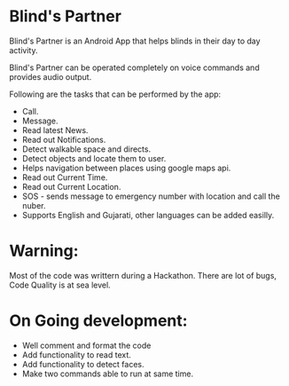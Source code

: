 # Blind's Partner
Blind's Partner is an Android App that helps blinds in their day to day  activity.

Blind's Partner can be operated completely on voice commands and provides audio output.

Following are the tasks that can be performed by the app:
  - Call.
  - Message.
  - Read latest News.
  - Read out Notifications.
  - Detect walkable space and directs.
  - Detect objects and locate them to user.
  - Helps navigation between places using google maps api.
  - Read out Current Time.
  - Read out Current Location.
  - SOS - sends message to emergency number with location and call the nuber.
  - Supports English and Gujarati, other languages can be added easilly.


# Warning: 
Most of the code was writtern during a Hackathon. There are lot of bugs, Code Quality is at sea level. 

# On Going development:
  - Well comment and format the code
  - Add functionality to read text.
  - Add functionality to detect faces.
  - Make two commands able to run at same time.
 
